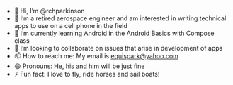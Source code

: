 - 👋 Hi, I’m @rchparkinson
- 👀 I’m a retired aerospace engineer and am interested in writing technical apps to use on a cell phone in the field
- 🌱 I’m currently learning Android in the Android Basics with Compose class
- 💞️ I’m looking to collaborate on issues that arise in development of apps
- 📫 How to reach me:  My email is equispark@yahoo.com
- 😄 Pronouns: He, his and him will be just fine
- ⚡ Fun fact: I love to fly, ride horses and sail boats!

<!---
rchparkinson/rchparkinson is a ✨ special ✨ repository because its `README.md` (this file) appears on your GitHub profile.
You can click the Preview link to take a look at your changes.
--->
